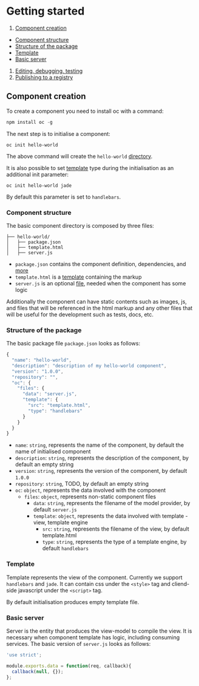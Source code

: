 # Getting started

1. [Component creation](#component-creation)
  * [Component structure](#component-structure)
  * [Structure of the package](#structure-of-the-package)
  * [Template](#template)
  * [Basic server](#basic-server)
1. [Editing, debugging, testing](#editing-debugging-testing)
1. [Publishing to a registry](#publishing-to-a-registry)

## Component creation

To create a component you need to install oc with a command:

```js
npm install oc -g
```

The next step is to initialise a component:

```
oc init hello-world
```

The above command will create the `hello-world` [directory](#component-structure-details).

It is also possible to set [template](#template) type during the initialisation as an additional init parameter:

```
oc init hello-world jade
```

By default this parameter is set to `handlebars`.

### Component structure

The basic component directory is composed by three files:

```
├── hello-world/
│   ├── package.json
│   ├── template.html
│   ├── server.js
```

* `package.json` contains the component definition, dependencies, and [more](#structure-of-the-package)
* `template.html` is a [template](#template) containing the markup
* `server.js` is an optional [file](#basic-server), needed when the component has some logic

Additionally the component can have static contents such as images, js, and files that will be referenced in the html markup and any other files that will be useful for the development such as tests, docs, etc.

### Structure of the package

The basic package file `package.json` looks as follows:

```js
{
  "name": "hello-world",
  "description": "description of my hello-world component",
  "version": "1.0.0",
  "repository": "",
  "oc": {
    "files": {
      "data": "server.js",
      "template": {
        "src": "template.html",
        "type": "handlebars"
      }
    }
  }
}
```

* `name`: `string`, represents the name of the component, by default the name of initialised component
* `description`: `string`, represents the description of the component, by default an empty string
* `version`: `string`, represents the version of the component, by default `1.0.0`
* `repository`: `string`, TODO, by default an empty string
* `oc`: `object`, represents the data involved with the component
  * `files`: `object`, represents non-static component files
    * `data`: `string`, represents the filename of the model provider, by default `server.js`
    * `template`: `object`, represents the data involved with template - view, template engine
      * `src`: `string`, represents the filename of the view, by default template.html
      * `type`: `string`, represents the type of a template engine, by default `handlebars`

### Template

Template represents the view of the component. Currently we support `handlebars` and `jade`. It can contain css under the `<style>` tag and cliend-side javascript under the `<script>` tag.

By default initialisation produces empty template file.

### Basic server

Server is the entity that produces the view-model to compile the view. It is necessary when component template has logic, including consuming services. The basic version of `server.js` looks as follows:

```js
'use strict';

module.exports.data = function(req, callback){
  callback(null, {});
};
```
